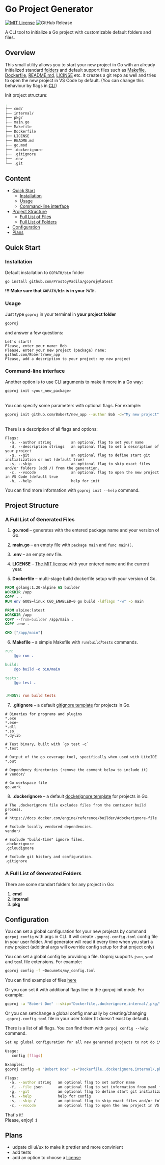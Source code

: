 # Go Project Generator

[![MIT License](https://img.shields.io/badge/License-MIT-green.svg)](LICENSE)
![GitHub Release](https://badgen.net/github/release/ProstoyVadila/goproj)

A CLI tool to initialize a Go project with customizable default folders and files.

## Overview

This small utility allows you to start your new project in Go with an already initialized standard [folders](#list-of-generated-folders) and default support files such as [Makefile](#list-of-generated-files), [Dockerfile](#list-of-generated-files), [README.md](#list-of-generated-files), [LICINSE](#list-of-generated-files) etc. It creates a git repo as well and tries to open the new project in VS Code by default. (You can change this behaviour by flags in [CLI](#command-line-interface))

Init project structure:

```bash
.
├── cmd/
├── internal/
├── pkg/
├── main.go
├── Makefile
├── Dockerfile
├── LICENSE
├── README.md
├── go.mod
├── .dockerignore
├── .gitignore
├── .env
└── .git
```

## Content

- [Quick Start](#quick-start)
  - [Installation](#installation)
  - [Usage](#usage)
  - [Command-line interface](#command-line-interface)
- [Project Structure](#project-structure)
  - [Full List of Files](#a-full-list-of-generated-files)
  - [Full List of Folders](#a-full-list-of-generated-folders)
- [Configuration](#configuration)
- [Plans](#plans)

## Quick Start

### Installation

Default installation to `GOPATH/bin` folder

```bash
go install github.com/ProstoyVadila/goproj@latest
```

**!!! Make sure that `GOPATH/bin` is in your `PATH`.**

### Usage

Just type `goproj` in your terminal in <b>your project folder</b>

```bash
goproj
```

and answer a few questions:

```
Let's start!
Please, enter your name: Bob
Please, enter your new project (package) name: github.com/Bobert/new_app
Please, add a description to your project: my new project
```

### Command-line interface

Another option is to use CLI arguments to make it more in a Go way:

```bash
goproj init <your_new_package>
```

\
You can specify some parameters with optional flags. For example:

```bash
goproj init github.com/Bobert/new_app --author Bob -d="My new project" --skip="Dockerfile,.dokerignore,internal/,pkg/"
```

\
There is a description of all flags and options:

```
Flags:
  -a, --author string         an optional flag to set your name
  -d, --description strings   an optional flag to set a description of your project
  -g, --git                   an optional flag to define start git initialization or not (default true)
  -s, --skip                  an optional flag to skip exact files and/or folders (add /) from the generation.
  -c, --vscode                an optional flag to open the new project in VS Code (default true
  -h, --help                  help for init
```

You can find more information with `goproj init --help` command.

## Project Structure

### A Full List of Generated Files

1. **go.mod** – generates with the entered package name and your version of Go.

2. **main.go** – an empty file with `package main` and `func main()`.

3. **.env** – an empty env file.

4. **LICENSE** – [The MIT license](https://opensource.org/license/mit/) with your entered name and the current year.

5. **Dockerfile** – multi-stage build dockerfile setup with your version of Go.

```Dockerfile
FROM golang:1.20-alpine AS builder
WORKDIR /app
COPY . .
RUN env GOOS=linux CGO_ENABLED=0 go build -ldflags "-w" -o main

FROM alpine:latest
WORKDIR /app
COPY --from=builder /app/main .
COPY .env .

CMD ["/app/main"]
```

6. **Makefile** – a simple Makefile with `run`/`build`/`tests` commands.

```Makefile
run:
	@go run .

build:
	@go build -o bin/main

tests:
	@go test .


.PHONY: run build tests
```

7. **.gitignore** – a default [gitignore template](https://github.com/github/gitignore/blob/main/Go.gitignore) for projects in Go.

```gitignore
# Binaries for programs and plugins
*.exe
*.exe~
*.dll
*.so
*.dylib

# Test binary, built with `go test -c`
*.test

# Output of the go coverage tool, specifically when used with LiteIDE
*.out

# Dependency directories (remove the comment below to include it)
# vendor/

# Go workspace file
go.work
```

8. **.dockerignore** – a default [dockerignore template](https://github.com/GoogleCloudPlatform/golang-samples/blob/main/run/helloworld/.dockerignore) for projects in Go.

```dockerignore
# The .dockerignore file excludes files from the container build process.
#
# https://docs.docker.com/engine/reference/builder/#dockerignore-file

# Exclude locally vendored dependencies.
vendor/

# Exclude "build-time" ignore files.
.dockerignore
.gcloudignore

# Exclude git history and configuration.
.gitignore
```

### A Full List of Generated Folders

There are some standart folders for any project in Go:

1. **cmd**
2. **internal**
3. **pkg**

## Configuration

You can set a global configuration for your new projects by command `gorpoj config` with args in CLI. It will create `.goproj.config.toml` config file in your user folder. And generator will read it every time when you start a new project (additinal args will override config setup for that project only)

You can set a global config by providing a file. Goproj supports `json`, `yaml` and `toml` file extensions.
For example:

```bash
goproj config -f ~Documets/my_config.toml
```

You can find examples of files [here](examples)

Or you can set it with additional flags line in the gorpoj init mode.
For example:

```bash
goproj -a "Bobert Doe" --skip="Dockerfile,.dockerignore,internal/,pkg/" --git=false --vscode=false
```

Or you can set/change a global config manually by creating/changing `.goproj.config.toml` file in your user folder (It doesn't exist by default).

There is a list of all flags. You can find them with `gorpoj config --help` command.

```bash
Set up global configuration for all new generated projects to not do it every time

Usage:
   config [flags]

Examples:
goproj config -a "Bobert Doe" -s="Dockerfile,.dockerignore,internal/,pkg/" --git=false --vscode=false

Flags:
  -a, --author string   an optional flag to set author name
  -f, --file json       an optional flag to set information from yaml file (supprots json, `yaml`, `toml`)
  -g, --git             an optional flag to define start git initialization or not (default true)
  -h, --help            help for config
  -s, --skip /          an optional flag to skip exact files and/or folders (add /) from the generation
  -c, --vscode          an optional flag to open the new project in VS Code (default true)
```

That's it! \
Please, enjoy! :)

## Plans

- udpate cli ui/ux to make it prettier and more convinient
- add tests
- add an option to choose a [license](https://choosealicense.com/)
